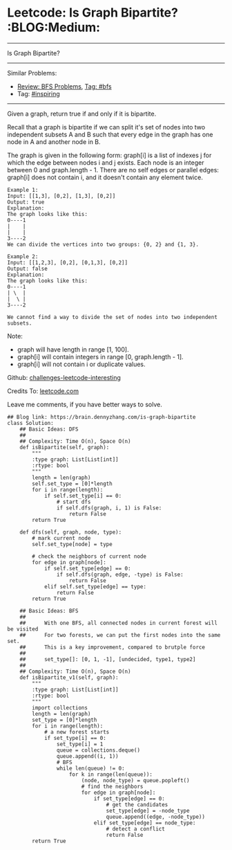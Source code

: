 # Leetcode: Is Graph Bipartite?     :BLOG:Medium:


---

Is Graph Bipartite?  

---

Similar Problems:  
-   [Review: BFS Problems](https://brain.dennyzhang.com/review-bfs), [Tag: #bfs](https://brain.dennyzhang.com/tag/bfs)
-   Tag: [#inspiring](https://brain.dennyzhang.com/tag/inspiring)

---

Given a graph, return true if and only if it is bipartite.  

Recall that a graph is bipartite if we can split it's set of nodes into two independent subsets A and B such that every edge in the graph has one node in A and another node in B.  

The graph is given in the following form: graph[i] is a list of indexes j for which the edge between nodes i and j exists.  Each node is an integer between 0 and graph.length - 1.  There are no self edges or parallel edges: graph[i] does not contain i, and it doesn't contain any element twice.  

    Example 1:
    Input: [[1,3], [0,2], [1,3], [0,2]]
    Output: true
    Explanation: 
    The graph looks like this:
    0----1
    |    |
    |    |
    3----2
    We can divide the vertices into two groups: {0, 2} and {1, 3}.

    Example 2:
    Input: [[1,2,3], [0,2], [0,1,3], [0,2]]
    Output: false
    Explanation: 
    The graph looks like this:
    0----1
    | \  |
    |  \ |
    3----2
    
    We cannot find a way to divide the set of nodes into two independent subsets.

Note:  

-   graph will have length in range [1, 100].
-   graph[i] will contain integers in range [0, graph.length - 1].
-   graph[i] will not contain i or duplicate values.

Github: [challenges-leetcode-interesting](https://github.com/DennyZhang/challenges-leetcode-interesting/tree/master/is-graph-bipartite)  

Credits To: [leetcode.com](https://leetcode.com/problems/is-graph-bipartite/description/)  

Leave me comments, if you have better ways to solve.  

    ## Blog link: https://brain.dennyzhang.com/is-graph-bipartite
    class Solution:
        ## Basic Ideas: DFS
        ##
        ## Complexity: Time O(n), Space O(n)
        def isBipartite(self, graph):
            """
            :type graph: List[List[int]]
            :rtype: bool
            """
            length = len(graph)
            self.set_type = [0]*length
            for i in range(length):
                if self.set_type[i] == 0:
                    # start dfs
                    if self.dfs(graph, i, 1) is False:
                        return False
            return True
    
        def dfs(self, graph, node, type):
            # mark current node
            self.set_type[node] = type
    
            # check the neighbors of current node
            for edge in graph[node]:
                if self.set_type[edge] == 0:
                    if self.dfs(graph, edge, -type) is False:
                        return False
                elif self.set_type[edge] == type:
                    return False
            return True
    
        ## Basic Ideas: BFS
        ## 
        ##      With one BFS, all connected nodes in current forest will be visited
        ##      For two forests, we can put the first nodes into the same set.
        ##      This is a key improvement, compared to brutple force 
        ##
        ##      set_type[]: [0, 1, -1], [undecided, type1, type2]
        ##
        ## Complexity: Time O(n), Space O(n)
        def isBipartite_v1(self, graph):
            """
            :type graph: List[List[int]]
            :rtype: bool
            """
            import collections
            length = len(graph)
            set_type = [0]*length
            for i in range(length):
                # a new forest starts
                if set_type[i] == 0:
                    set_type[i] = 1
                    queue = collections.deque()
                    queue.append((i, 1))
                    # BFS
                    while len(queue) != 0:
                        for k in range(len(queue)):
                            (node, node_type) = queue.popleft()
                            # find the neighbors
                            for edge in graph[node]:
                                if set_type[edge] == 0:
                                    # get the candidates
                                    set_type[edge] = -node_type
                                    queue.append((edge, -node_type))
                                elif set_type[edge] == node_type:
                                    # detect a conflict
                                    return False
            return True